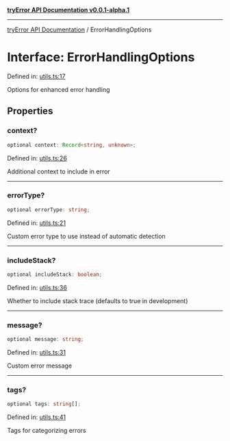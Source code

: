 [**tryError API Documentation v0.0.1-alpha.1**](../index.md)

---

[tryError API Documentation](../index.md) / ErrorHandlingOptions

# Interface: ErrorHandlingOptions

Defined in: [utils.ts:17](https://github.com/oconnorjohnson/try-error/blob/e3ae0308069a4fba073f4543d527ad76373db795/src/utils.ts#L17)

Options for enhanced error handling

## Properties

### context?

```ts
optional context: Record<string, unknown>;
```

Defined in: [utils.ts:26](https://github.com/oconnorjohnson/try-error/blob/e3ae0308069a4fba073f4543d527ad76373db795/src/utils.ts#L26)

Additional context to include in error

---

### errorType?

```ts
optional errorType: string;
```

Defined in: [utils.ts:21](https://github.com/oconnorjohnson/try-error/blob/e3ae0308069a4fba073f4543d527ad76373db795/src/utils.ts#L21)

Custom error type to use instead of automatic detection

---

### includeStack?

```ts
optional includeStack: boolean;
```

Defined in: [utils.ts:36](https://github.com/oconnorjohnson/try-error/blob/e3ae0308069a4fba073f4543d527ad76373db795/src/utils.ts#L36)

Whether to include stack trace (defaults to true in development)

---

### message?

```ts
optional message: string;
```

Defined in: [utils.ts:31](https://github.com/oconnorjohnson/try-error/blob/e3ae0308069a4fba073f4543d527ad76373db795/src/utils.ts#L31)

Custom error message

---

### tags?

```ts
optional tags: string[];
```

Defined in: [utils.ts:41](https://github.com/oconnorjohnson/try-error/blob/e3ae0308069a4fba073f4543d527ad76373db795/src/utils.ts#L41)

Tags for categorizing errors
